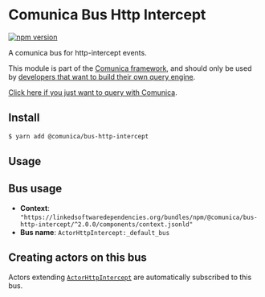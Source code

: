 # Comunica Bus Http Intercept

[![npm version](https://badge.fury.io/js/%40comunica%2Fbus-http-intercept.svg)](https://www.npmjs.com/package/@comunica/bus-http-intercept)

A comunica bus for http-intercept events.

This module is part of the [Comunica framework](https://github.com/comunica/comunica),
and should only be used by [developers that want to build their own query engine](https://comunica.dev/docs/modify/).

[Click here if you just want to query with Comunica](https://comunica.dev/docs/query/).

## Install

```bash
$ yarn add @comunica/bus-http-intercept
```

## Usage

## Bus usage

* **Context**: `"https://linkedsoftwaredependencies.org/bundles/npm/@comunica/bus-http-intercept/^2.0.0/components/context.jsonld"`
* **Bus name**: `ActorHttpIntercept:_default_bus`

## Creating actors on this bus

Actors extending [`ActorHttpIntercept`](TODO:jsdoc_url) are automatically subscribed to this bus.

